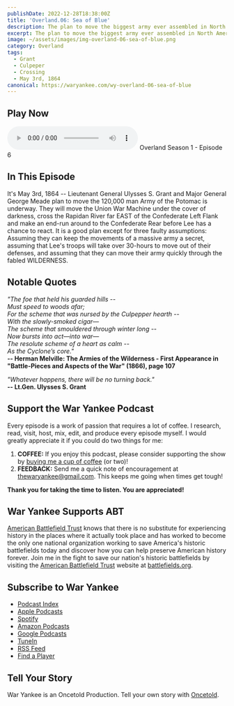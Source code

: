 ```yaml
---
publishDate: 2022-12-28T18:38:00Z
title: 'Overland.06: Sea of Blue'
description: The plan to move the biggest army ever assembled in North American is now underway as 120,000 soliders move across the Rapidan River and into the fabled Wilderness.
excerpt: The plan to move the biggest army ever assembled in North American is now underway as 120,000 soliders move across the Rapidan River and into the fabled Wilderness.
image: ~/assets/images/img-overland-06-sea-of-blue.png
category: Overland
tags:
  - Grant
  - Culpeper
  - Crossing
  - May 3rd, 1864
canonical: https://waryankee.com/wy-overland-06-sea-of-blue
---
```


## Play Now

<audio id="player" controls type="audio/mpeg" src="https://op3.dev/e/storage.googleapis.com/storage.oncetold.net/80000013/20800022/wy06-sea-of-blue.mp3">Your browser does not support the audio element.</audio>
Overland Season 1 - Episode 6

## In This Episode

It's May 3rd, 1864 -- Lieutenant General Ulysses S. Grant and Major General George Meade plan to move the 120,000 man Army of the Potomac is underway. They will move the Union War Machine under the cover of darkness, cross the Rapidan River far EAST of the Confederate Left Flank and make an end-run around to the Confederate Rear before Lee has a chance to react. It is a good plan except for three faulty assumptions: Assuming they can keep the movements of a massive army a secret, assuming that Lee's troops will take over 30-hours to move out of their defenses, and assuming that they can move their army quickly through the fabled WILDERNESS.

## Notable Quotes

_"The foe that held his guarded hills -- <br />Must speed to woods afar;<br />For the scheme that was nursed by the Culpepper hearth -- <br />With the slowly-smoked cigar—<br />The scheme that smouldered through winter long -- <br />Now bursts into act—into war—<br />The resolute scheme of a heart as calm -- <br />As the Cyclone’s core."_<br />
**-- Herman Melville: The Armies of the Wilderness - First Appearance in "Battle-Pieces and Aspects of the War" (1866), page 107**

_"Whatever happens, there will be no turning back."_<br />
**-- Lt.Gen. Ulysses S. Grant**

## Support the War Yankee Podcast

Every episode is a work of passion that requires a lot of coffee. I research, read, visit, host, mix, edit, and produce every episode myself. I would greatly appreciate it if you could do two things for me:

1. **COFFEE:** If you enjoy this podcast, please consider supporting the show by <a href="https://www.buymeacoffee.com/waryankee" target="_blank">buying me a cup of coffee</a> (or two)!
2. **FEEDBACK:** Send me a quick note of encouragement at <a href="mailto:thewaryankee@gmail.com" target="_blank">thewaryankee@gmail.com</a>. This keeps me going when times get tough!

**Thank you for taking the time to listen. You are appreciated!**

## War Yankee Supports ABT

<a href="https://battlefields.org/" target="_blank">American Battlefield Trust</a> knows that there is no substitute for experiencing history in the places where it actually took place and has worked to become the only one national organization working to save America's historic battlefields today and discover how you can help preserve American history forever. Join me in the fight to save our nation's historic battlefields by visiting the <a href="https://battlefields.org/" target="_blank">American Battlefield Trust</a> website at <a href="https://battlefields.org/" target="_blank">battlefields.org</a>.

## Subscribe to War Yankee

- [Podcast Index](https://podcastindex.org/podcast/452056)
- [Apple Podcasts](https://podcasts.apple.com/us/podcast/war-yankee-overland/id1522169260)
- [Spotify](https://open.spotify.com/show/11DdsrFO3YzN21OCcUd00b)
- [Amazon Podcasts](https://music.amazon.com/podcasts/992ad074-6693-4521-b97e-fb46ecfb10fa/war-yankee---overland)
- [Google Podcasts](https://podcasts.google.com/feed/aHR0cHM6Ly93YXJ5YW5rZWUubGlic3luLmNvbS9yc3M)
- [TuneIn](https://tunein.com/podcasts/Education-Podcasts/War-Yankee-p1345650/)
- [RSS Feed](https://storage.googleapis.com/feeds.oncetold.net/80000013.rss)
- [Find a Player](https://podnews.net/podcast/i7h7d)

## Tell Your Story

War Yankee is an Oncetold Production. Tell your own story with <a href="https://oncetold.us" target="_blank">Oncetold</a>.
